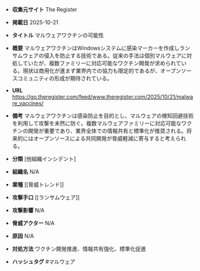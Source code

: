 - **収集元サイト**
The Register

- **掲載日**
2025-10-21

- **タイトル**
マルウェアワクチンの可能性

- **概要**
マルウェアワクチンはWindowsシステムに感染マーカーを作成しランサムウェアの侵入を防止する技術である。従来の手法は個別マルウェアに対処していたが、複数ファミリーに対応可能なワクチン開発が求められている。現状は商用化が進まず業界内での協力も限定的であるが、オープンソースコミュニティの形成が期待されている。

- **URL**
https://go.theregister.com/feed/www.theregister.com/2025/10/21/malware_vaccines/

- **備考**
マルウェアワクチンは感染防止を目的とし、マルウェアの検知回避技術を利用して攻撃を未然に防ぐ。複数マルウェアファミリーに対応可能なワクチンの開発が重要であり、業界全体での情報共有と標準化が推奨される。将来的にはオープンソースによる共同開発が脅威軽減に寄与すると考えられる。

- **分類**
[他組織インシデント]

- **組織名**
N/A

- **業種**
[[脅威トレンド]]

- **攻撃手口**
[[ランサムウェア]]

- **攻撃影響**
N/A

- **脅威アクター**
N/A

- **原因**
N/A

- **対処方法**
ワクチン開発推進、情報共有強化、標準化促進

- **ハッシュタグ**
#マルウェア
